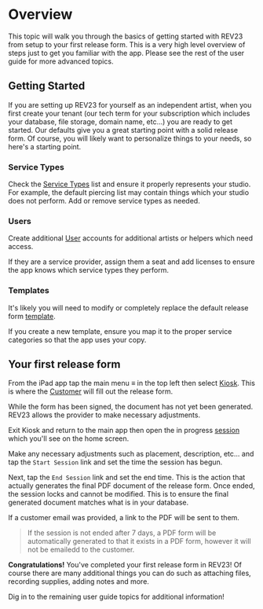 # Overview

This topic will walk you through the basics of getting started with REV23 from setup to your first release form. This is a very high level overview of steps just to get you familiar with the app. Please see the rest of the user guide for more advanced topics.


## Getting Started

If you are setting up REV23 for yourself as an independent artist, when you first create your tenant (our tech term for your subscription which includes your database, file storage, domain name, etc...) you are ready to get started. Our defaults give you a great starting point with a solid release form. Of course, you will likely want to personalize things to your needs, so here's a starting point.

### Service Types
Check the [Service Types](settings/service-types.md) list and ensure it properly represents your studio. For example, the default piercing list may contain things which your studio does not perform. Add or remove service types as needed.

### Users
Create additional [User](concepts/users.md) accounts for additional artists or helpers which need access.

If they are a service provider, assign them a seat and add licenses to ensure the app knows which service types they perform.

### Templates
It's likely you will need to modify or completely replace the default release form [template](concepts/templates.md).

If you create a new template, ensure you map it to the proper service categories so that the app uses your copy.

## Your first release form

From the iPad app tap the main menu ≡ in the top left then select [Kiosk](concepts/kiosk.md). This is where the [Customer](concepts/customers.md) will fill out the release form.

While the form has been signed, the document has not yet been generated. REV23 allows the provider to make necessary adjustments.

Exit Kiosk and return to the main app then open the in progress [session](concepts/services.md) which you'll see on the home screen.

Make any necessary adjustments such as placement, description, etc... and tap the `Start Session` link and set the time the session has begun.

Next, tap the `End Session` link and set the end time. This is the action that actually generates the final PDF document of the release form. Once ended, the session locks and cannot be modified. This is to ensure the final generated document matches what is in your database.

If a customer email was provided, a link to the PDF will be sent to them.

> If the session is not ended after 7 days, a PDF form will be automatically generated to that it exists in a PDF form, however it will not be emailedd to the customer.

**Congratulations!** You've completed your first release form in REV23! Of course there are many additional things you can do such as attaching files, recording supplies, adding notes and more.

Dig in to the remaining user guide topics for additional information!